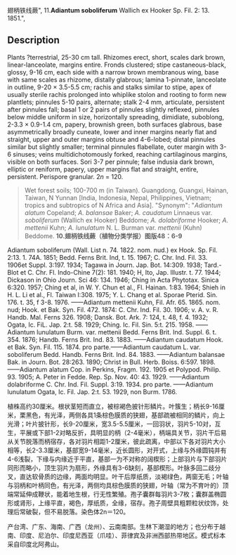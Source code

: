 翅柄铁线蕨",
11.**Adiantum soboliferum** Wallich ex Hooker Sp. Fil. 2: 13. 1851.",

## Description
Plants ?terrestrial, 25-30 cm tall. Rhizomes erect, short, scales dark brown, linear-lanceolate, margins entire. Fronds clustered; stipe castaneous-black, glossy, 9-16 cm, each side with a narrow brown membranous wing, base with same scales as rhizome, distally glabrous; lamina 1-pinnate, lanceolate in outline, 9-20 × 3.5-5.5 cm; rachis and stalks similar to stipe, apex of usually sterile rachis prolonged into whiplike stolon and rooting to form new plantlets; pinnules 5-10 pairs, alternate; stalk 2-4 mm, articulate, persistent after pinnules fall; basal 1 or 2 pairs of pinnules slightly reflexed, pinnules below middle uniform in size, horizontally spreading, dimidiate, suboblong, 2-3.3 × 0.9-1.4 cm, papery, brownish green, both surfaces glabrous, base asymmetrically broadly cuneate, lower and inner margins nearly flat and straight, upper and outer margins obtuse and 4-6-lobed; distal pinnules similar but slightly smaller; terminal pinnules flabellate, outer margin with 3-6 sinuses; veins multidichotomously forked, reaching cartilaginous margins, visible on both surfaces. Sori 3-7 per pinnule; false indusia dark brown, elliptic or reniform, papery, upper margins flat and straight, entire, persistent. Perispore granular. 2*n* = 120.

> Wet forest soils; 100-700 m (in Taiwan). Guangdong, Guangxi, Hainan, Taiwan, N Yunnan [India, Indonesia, Nepal, Philippines, Vietnam; tropics and subtropics of N Africa and Asia].
  "Synonym": "*Adiantum alatum* Copeland; *A. balansae* Baker; *A. caudatum* Linnaeus var. *soboliferum* (Wallich ex Hooker) Beddome; *A. dolabriforme* Hooker; *A. mettenii* Kuhn; *A. lunulatum* N. L. Burman var. *mettenii* (Kuhn) Beddome.
**10.翅柄铁线蕨（植物分类学报）图版48：6-9**

Adiantum soboliferum (Wall. List n. 74. 1822. nom. nud.) ex Hook. Sp. Fil. 2:13. 1. 74A. 1851; Bedd. Ferns Brit. Ind, t. 15. 1967; C. Chr. Ind. Fil. 33. 1906et Suppl. 3:197. 1934; Tagawa in Journ. Jap. Bot. 14:309. 1938; Tard.-Blot et C. Chr. Fl. Indo-Chine 7(2): 181. 1940; H, Ito, Jap. Illustr. t. 77. 1944; Dickason in Ohio Journ. Sci 46: 134. 1946; Ching in Acta Phytotax. Sinica 6:320. 1957; Ching et al, in W. Y. Chun et al., Fl. Hainan. 1:83. 1964; Shieh in H. L. Li et al., Fl. Taiwan I:308. 1975; Y. L. Chang et al. Sporae Pterid. Sin. 176. t. 35, f 3-8. 1976. ——Adiantum mettenii Kuhn, Fil. Afr. 65. 1865. nom. nud; Hook. et Bak. Syn. Fil. 472. 1874: C. Chr. Ind. Fil. 30. 1906; v. A. v. R. Handb. Mal. Ferns 326. 1908; Dansk. Bot. Ark. 7: 124, t. 48, f. 4. 1932; Ogata, Ic. FiL. Jap. 2:t. 58. 1929; Ching. Ic. Fil. Sin. 5:t. 215. 1958. ——Adiantum lunulatum Burm. var. mettenii Bedd. Ferns Brit. Ind. Suppl. 6. t. 354. 1876; Handb. Ferns Brit. Ind. 83. 1883. ——Adiantum caudatum Hook. et Bak. Syn. Fil. 115. 1874. pro parte.——Adiantum caudatum L. var. soboliferum Bedd. Handb. Ferns Brit. Ind. 84. 1883. ——Adiantum balansae Bak. in Journ. Bot. 28:263. 1890; Christ in Bull. Herb. Boiss. 6:597. 1898. ——Adiantum alatum Cop. in Perkins, Fragm. 192. 1905 et Polypod. Philip. 93. 1905; A. Peter in Fedde. Rep. Sp. Nov. 40: 43. 1929. ——Adiantum dolabriforme C. Chr. Ind. Fil. Suppl. 3:19. 1934. pro parte. ——Adiantum lunulatum Ogata, Ic. Fil. Jap. 2:t. 53. 1929, non Burm. 1786.

植株高约30厘米。根状茎短而直立，被棕褐色披针形鳞片。叶簇生；柄长9-16厘米，栗黑色，有光泽，两侧各具1条棕色膜质的狭翅，基部疏被相同的鳞片，向上光滑；叶片披针形，长9-20厘米，宽3.5-5.5厘米，一回羽状，羽片5-10对，互生，平展或下部1-2对略反折，具明显的柄（2-4毫米），柄端具关节，羽片干后易从关节脱落而柄宿存，各对羽片相距1-2厘米，彼此疏离，中部以下各对羽片大小相等，长2-3.3厘米，基部宽9-14毫米，近长圆形，对开式，上缘与外缘圆钝并有4-6浅裂，下缘与内缘近于平直，基部一为不对称的阔楔形；上部羽片与下部羽片同形而略小，顶生羽片为扇形，外缘具有3-6缺刻，基部楔形。叶脉多回二歧分叉，直达软骨质的边缘，两面均明显。叶干后厚纸质，淡褐绿色，两窗无毛；叶轴与羽柄和叶柄同色，有光泽，两侧均具棕色膜质的狭翅，叶轴（常为不育叶的）顶端常延伸成鞭状，能着地生根，行无性繁殖。孢子囊群每羽片3-7枚；囊群盖椭圆形或肾形，上缘平直，褐色，厚纸质，全缘，宿存。孢子周壁具粗颗粒状纹饰，处理后常破裂，但不易脱落。染色体2n＝120。

产台湾、广东、海南、广西（龙州）、云南南部。生林下潮湿的地方；也分布于越南、印度、尼泊尔、印度尼西亚（爪哇）、菲律宾及非洲西部热带地区。模式标本采自印度北阿弗山。
